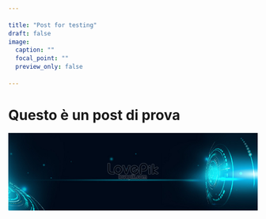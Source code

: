 ```yaml
---

title: "Post for testing"
draft: false
image:
  caption: ""
  focal_point: ""
  preview_only: false
  
---
```

# Questo è un post di prova
![Testo alternativo](images/banner.jpg)
